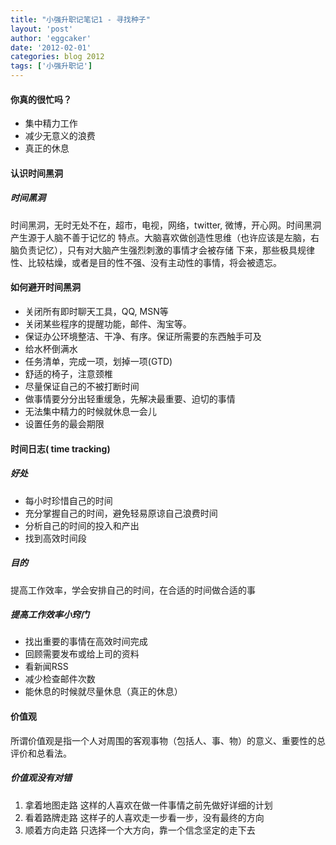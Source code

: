 ```yaml
---
title: "小强升职记笔记1 - 寻找种子" 
layout: 'post'
author: 'eggcaker'
date: '2012-02-01'
categories: blog 2012
tags: ['小强升职记']
---
```



#### 你真的很忙吗？

  * 集中精力工作 
  * 减少无意义的浪费 
  * 真正的休息 

#### 认识时间黑洞

##### 时间黑洞

时间黑洞，无时无处不在，超市，电视，网络，twitter, 微博，开心网。时间黑洞产生源于人脑不善于记忆的
特点。大脑喜欢做创造性思维（也许应该是左脑，右脑负责记忆），只有对大脑产生强烈刺激的事情才会被存储
下来，那些极具规律性、比较枯燥，或者是目的性不强、没有主动性的事情，将会被遗忘。

#### 如何避开时间黑洞

  * 关闭所有即时聊天工具，QQ, MSN等 
  * 关闭某些程序的提醒功能，邮件、淘宝等。 
  * 保证办公环境整洁、干净、有序。保证所需要的东西触手可及 
  * 给水杯倒满水 
  * 任务清单，完成一项，划掉一项(GTD) 
  * 舒适的椅子，注意颈椎 
  * 尽量保证自己的不被打断时间 
  * 做事情要分分出轻重缓急，先解决最重要、迫切的事情 
  * 无法集中精力的时候就休息一会儿 
  * 设置任务的最会期限 

#### 时间日志( time tracking)

##### 好处

  * 每小时珍惜自己的时间 
  * 充分掌握自己的时间，避免轻易原谅自己浪费时间 
  * 分析自己的时间的投入和产出 
  * 找到高效时间段 

##### 目的

提高工作效率，学会安排自己的时间，在合适的时间做合适的事

##### 提高工作效率小窍门

  * 找出重要的事情在高效时间完成 
  * 回顾需要发布或给上司的资料 
  * 看新闻RSS 
  * 减少检查邮件次数 
  * 能休息的时候就尽量休息（真正的休息） 

#### 价值观

所谓价值观是指一个人对周围的客观事物（包括人、事、物）的意义、重要性的总评价和总看法。

##### 价值观没有对错

  1. 拿着地图走路 这样的人喜欢在做一件事情之前先做好详细的计划 
  2. 看着路牌走路 这样子的人喜欢走一步看一步，没有最终的方向 
  3. 顺着方向走路 只选择一个大方向，靠一个信念坚定的走下去 

